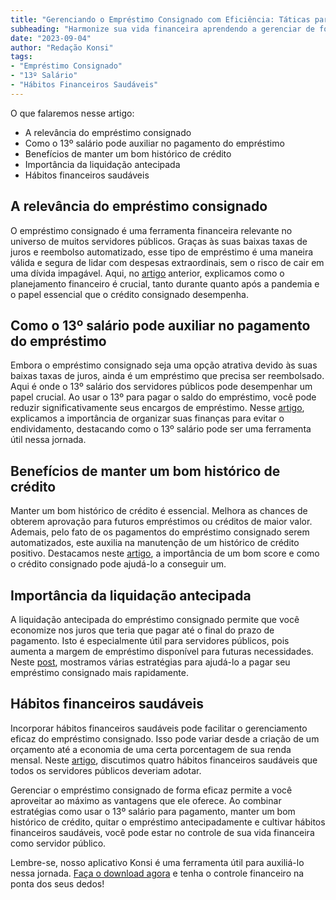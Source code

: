 ```yaml
---
title: "Gerenciando o Empréstimo Consignado com Eficiência: Táticas para Servidores Públicos"
subheading: "Harmonize sua vida financeira aprendendo a gerenciar de forma eficaz o empréstimo consignado"
date: "2023-09-04"
author: "Redação Konsi"
tags:
- "Empréstimo Consignado"
- "13º Salário"
- "Hábitos Financeiros Saudáveis"
---
```


O que falaremos nesse artigo:

- A relevância do empréstimo consignado
- Como o 13º salário pode auxiliar no pagamento do empréstimo
- Benefícios de manter um bom histórico de crédito
- Importância da liquidação antecipada
- Hábitos financeiros saudáveis

## A relevância do empréstimo consignado

O empréstimo consignado é uma ferramenta financeira relevante no universo de muitos servidores públicos. Graças às suas baixas taxas de juros e reembolso automatizado, esse tipo de empréstimo é uma maneira válida e segura de lidar com despesas extraordinais, sem o risco de cair em uma dívida impagável. Aqui, no [artigo](https://konsi.com.br/postagens/a-importncia-do-planejamento-financeiro-durante-e-aps-a-pandemia-guia-para-servidores-pblicos) anterior, explicamos como o planejamento financeiro é crucial, tanto durante quanto após a pandemia e o papel essencial que o crédito consignado desempenha.

## Como o 13º salário pode auxiliar no pagamento do empréstimo

Embora o empréstimo consignado seja uma opção atrativa devido às suas baixas taxas de juros, ainda é um empréstimo que precisa ser reembolsado. Aqui é onde o 13º salário dos servidores públicos pode desempenhar um papel crucial. Ao usar o 13º para pagar o saldo do empréstimo, você pode reduzir significativamente seus encargos de empréstimo. Nesse [artigo](https://konsi.com.br/postagens/5-passos-para-organizar-suas-financas-e-evitar-endividamento), explicamos a importância de organizar suas finanças para evitar o endividamento, destacando como o 13º salário pode ser uma ferramenta útil nessa jornada.

## Benefícios de manter um bom histórico de crédito

Manter um bom histórico de crédito é essencial. Melhora as chances de obterem aprovação para futuros empréstimos ou créditos de maior valor. Ademais, pelo fato de os pagamentos do empréstimo consignado serem automatizados, este auxilia na manutenção de um histórico de crédito positivo. Destacamos neste [artigo](https://konsi.com.br/postagens/como-melhorar-seu-score-de-crdito-para-ter-acesso-facilitado-ao-emprstimo-consignado), a importância de um bom score e como o crédito consignado pode ajudá-lo a conseguir um.

## Importância da liquidação antecipada

A liquidação antecipada do empréstimo consignado permite que você economize nos juros que teria que pagar até o final do prazo de pagamento. Isto é especialmente útil para servidores públicos, pois aumenta a margem de empréstimo disponível para futuras necessidades. Neste [post](https://konsi.com.br/postagens/dicas-para-quitar-o-emprstimo-consignado-mais-rapidamente), mostramos várias estratégias para ajudá-lo a pagar seu empréstimo consignado mais rapidamente.

## Hábitos financeiros saudáveis

Incorporar hábitos financeiros saudáveis pode facilitar o gerenciamento eficaz do empréstimo consignado. Isso pode variar desde a criação de um orçamento até a economia de uma certa porcentagem de sua renda mensal. Neste [artigo](https://konsi.com.br/postagens/4-habitos-financeiros-saudaveis-servidor-publico), discutimos quatro hábitos financeiros saudáveis que todos os servidores públicos deveriam adotar.

Gerenciar o empréstimo consignado de forma eficaz permite a você aproveitar ao máximo as vantagens que ele oferece. Ao combinar estratégias como usar o 13º salário para pagamento, manter um bom histórico de crédito, quitar o empréstimo antecipadamente e cultivar hábitos financeiros saudáveis, você pode estar no controle de sua vida financeira como servidor público.

Lembre-se, nosso aplicativo Konsi é uma ferramenta útil para auxiliá-lo nessa jornada. [Faça o download agora](https://konsi.com.br/download) e tenha o controle financeiro na ponta dos seus dedos! 
